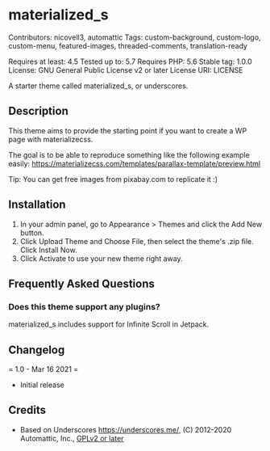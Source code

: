 # materialized_s

Contributors: nicovell3, automattic
Tags: custom-background, custom-logo, custom-menu, featured-images, threaded-comments, translation-ready

Requires at least: 4.5
Tested up to: 5.7
Requires PHP: 5.6
Stable tag: 1.0.0
License: GNU General Public License v2 or later
License URI: LICENSE

A starter theme called materialized_s, or underscores.

## Description

This theme aims to provide the starting point if you want to create a WP page with materializecss.

The goal is to be able to reproduce something like the following example easily:
https://materializecss.com/templates/parallax-template/preview.html

Tip: You can get free images from pixabay.com to replicate it :)

## Installation

1. In your admin panel, go to Appearance > Themes and click the Add New button.
2. Click Upload Theme and Choose File, then select the theme's .zip file. Click Install Now.
3. Click Activate to use your new theme right away.

## Frequently Asked Questions

### Does this theme support any plugins?

materialized_s includes support for Infinite Scroll in Jetpack.

## Changelog

= 1.0 - Mar 16 2021 =
* Initial release

## Credits

* Based on Underscores https://underscores.me/, (C) 2012-2020 Automattic, Inc., [GPLv2 or later](https://www.gnu.org/licenses/gpl-2.0.html)
